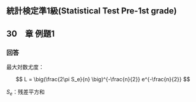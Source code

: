 ## 統計検定準1級(Statistical Test Pre-1st grade)
## 30　章 例題1
### 回答

最大対数尤度：

$$
L = \big(\frac{2\pi S_e}{n} \big)^{-\frac{n}{2}} e^{-\frac{n}{2}}
$$

$S_e$：残差平方和